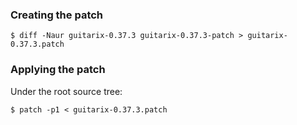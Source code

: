 ### Creating the patch

```
$ diff -Naur guitarix-0.37.3 guitarix-0.37.3-patch > guitarix-0.37.3.patch
```

### Applying the patch

Under the root source tree:

```
$ patch -p1 < guitarix-0.37.3.patch
```
